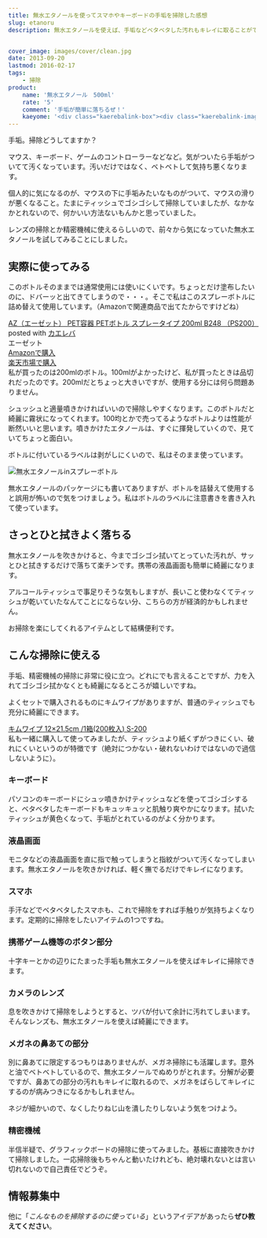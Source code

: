 ```yaml
---
title: 無水エタノールを使ってスマホやキーボードの手垢を掃除した感想
slug: etanoru
description: 無水エタノールを使えば、手垢などベタベタした汚れもキレイに取ることができます。揮発性が高いので、精密機械に使っても大丈夫なところがいいですね。スマホやキーボード、液晶画面など様々なところで活躍します。


cover_image: images/cover/clean.jpg
date: 2013-09-20
lastmod: 2016-02-17
tags: 
    - 掃除
product:
    name: '無水エタノール　500ml'
    rate: '5'
    comment: '手垢が簡単に落ちるぜ！'
    kaeyome: '<div class="kaerebalink-box"><div class="kaerebalink-image"><a href="http://www.amazon.co.jp/exec/obidos/ASIN/B000TKDKA8/illusionspace-22/ref=nosim/" rel="nofollow" target="_blank"><img src="http://ecx.images-amazon.com/images/I/31LxnhcZZvL._SL160_.jpg" style="border: none;" /></a></div><div class="kaerebalink-info"><div class="kaerebalink-name"><a href="http://www.amazon.co.jp/exec/obidos/ASIN/B000TKDKA8/illusionspace-22/ref=nosim/" rel="nofollow" target="_blank">無水エタノールP 500ml【HTRC3】</a><div class="kaerebalink-powered-date">posted with <a href="http://kaereba.com" rel="nofollow" target="_blank">カエレバ</a></div></div><div class="kaerebalink-detail"> 健栄製薬 2007-03-29    </div><div class="kaerebalink-link1"><div class="shoplinkamazon"><a href="http://www.amazon.co.jp/gp/search?keywords=%96%B3%90%85%83G%83%5E%83m%81%5B%83%8B%20500ml&__mk_ja_JP=%83J%83%5E%83J%83i&tag=illusionspace-22" rel="nofollow" target="_blank" title="アマゾン" >Amazonで購入</a></div><div class="shoplinkrakuten"><a href="http://hb.afl.rakuten.co.jp/hgc/0e95387f.f2aef20d.0e953880.25e412bd/?pc=http%3A%2F%2Fsearch.rakuten.co.jp%2Fsearch%2Fmall%2F%25E7%2584%25A1%25E6%25B0%25B4%25E3%2582%25A8%25E3%2582%25BF%25E3%2583%258E%25E3%2583%25BC%25E3%2583%25AB%2520500ml%2F-%2Ff.1-p.1-s.1-sf.0-st.A-v.2%3Fx%3D0%26scid%3Daf_ich_link_urltxt%26m%3Dhttp%3A%2F%2Fm.rakuten.co.jp%2F" rel="nofollow" target="_blank" title="楽天市場" >楽天市場で購入</a></div></div></div><div class="booklink-footer" style="clear: left"></div></div>'
---
```


手垢。掃除どうしてますか？

マウス、キーボード、ゲームのコントローラーなどなど。気がついたら手垢がついてて汚くなっています。汚いだけではなく、ベトベトして気持ち悪くなります。

個人的に気になるのが、マウスの下に手垢みたいなものがついて、マウスの滑りが悪くなること。たまにティッシュでゴシゴシして掃除していましたが、なかなかとれないので、何かいい方法ないもんかと思っていました。

レンズの掃除とか精密機械に使えるらしいので、前々から気になっていた無水エタノールを試してみることにしました。


## 実際に使ってみる


このボトルそのままでは通常使用には使いにくいです。ちょっとだけ塗布したいのに、ドバーッと出てきてしまうので・・・。そこで私はこのスプレーボトルに詰め替えて使用しています。（Amazonで関連商品で出てたからですけどね）

<div class="kaerebalink-box">
<div class="kaerebalink-image"><a href="http://www.amazon.co.jp/exec/obidos/ASIN/B001QVRPE6/illusionspace-22/ref=nosim/" rel="nofollow" target="_blank"><img alt=""  src="http://ecx.images-amazon.com/images/I/31MwQ1w4NDL._SL160_.jpg" style="border: none;" /></a></div>
<div class="kaerebalink-info">
<div class="kaerebalink-name"><a href="http://www.amazon.co.jp/exec/obidos/ASIN/B001QVRPE6/illusionspace-22/ref=nosim/" rel="nofollow" target="_blank">AZ（エーゼット） PET容器 PETボトル スプレータイプ 200ml B248 （PS200）</a>

<div class="kaerebalink-powered-date">posted with <a href="http://kaereba.com" rel="nofollow" target="_blank">カエレバ</a></div>
</div>
<div class="kaerebalink-detail"> エーゼット     </div>
<div class="kaerebalink-link1">
<div class="shoplinkamazon"><a href="http://www.amazon.co.jp/gp/search?keywords=B248%20PS200&#038;__mk_ja_JP=%83J%83%5E%83J%83i&#038;tag=illusionspace-22" rel="nofollow" target="_blank" title="アマゾン" >Amazonで購入</a></div>
<div class="shoplinkrakuten"><a href="http://hb.afl.rakuten.co.jp/hgc/0e95387f.f2aef20d.0e953880.25e412bd/?pc=http%3A%2F%2Fsearch.rakuten.co.jp%2Fsearch%2Fmall%2FB248%2520PS200%2F-%2Ff.1-p.1-s.1-sf.0-st.A-v.2%3Fx%3D0%26scid%3Daf_ich_link_urltxt%26m%3Dhttp%3A%2F%2Fm.rakuten.co.jp%2F" rel="nofollow" target="_blank" title="楽天市場" >楽天市場で購入</a></div>
</div>
</div>
<div class="booklink-footer" style="clear: left"></div>
</div>
私が買ったのは200mlのボトル。100mlがよかったけど、私が買ったときは品切れだったのです。200mlだとちょっと大きいですが、使用する分には何ら問題ありません。

シュッシュと適量噴きかければいいので掃除しやすくなります。このボトルだと綺麗に霧状になってくれます。100均とかで売ってるようなボトルよりは性能が断然いいと思います。噴きかけたエタノールは、すぐに揮発していくので、見ていてちょっと面白い。

ボトルに付いているラベルは剥がしにくいので、私はそのまま使っています。

<img src="https://wantit.gcreate.jp/wp-content/uploads/2013/09/P9021457.jpg" alt="無水エタノールinスプレーボトル" />

無水エタノールのパッケージにも書いてありますが、ボトルを詰替えて使用すると誤用が怖いので気をつけましょう。私はボトルのラベルに注意書きを書き入れて使っています。


## さっとひと拭きよく落ちる


無水エタノールを吹きかけると、今までゴシゴシ拭いてとっていた汚れが、サッとひと拭きするだけで落ちて楽チンです。携帯の液晶画面も簡単に綺麗になります。

アルコールティッシュで事足りそうな気もしますが、長いこと使わなくてティッシュが乾いていたなんてことにならない分、こちらの方が経済的かもしれません。

お掃除を楽にしてくれるアイテムとして結構便利です。


## こんな掃除に使える


手垢、精密機械の掃除に非常に役に立つ。どれにでも言えることですが、力を入れてゴシゴシ拭かなくとも綺麗になるところが嬉しいですね。

よくセットで購入されるものにキムワイプがありますが、普通のティッシュでも充分に綺麗にできます。

<div data-role="amazonjs" data-asin="B001EHI9XI" data-locale="JP" data-tmpl="" data-img-size="" class="asin_B001EHI9XI_JP_ amazonjs_item"><div class="amazonjs_indicator"><span class="amazonjs_indicator_img"></span><a class="amazonjs_indicator_title" href="#">キムワイプ 12×21.5cm /1箱(200枚入) S-200</a><span class="amazonjs_indicator_footer"></span></div></div>
私も一緒に購入して使ってみましたが、ティッシュより紙くずがつきにくい、破れにくいというのが特徴です（絶対につかない・破れないわけではないので過信しないように）。


### キーボード


パソコンのキーボードにシュッ噴きかけティッシュなどを使ってゴシゴシすると、ベタベタしたキーボードもキュッキュッと肌触り爽やかになります。拭いたティッシュが黄色くなって、手垢がとれているのがよく分かります。


### 液晶画面


モニタなどの液晶画面を直に指で触ってしまうと指紋がついて汚くなってしまいます。無水エタノールを吹きかければ、軽く撫でるだけでキレイになります。


### スマホ


手汗などでベタベタしたスマホも、これで掃除をすれば手触りが気持ちよくなります。定期的に掃除をしたいアイテムの1つですね。


### 携帯ゲーム機等のボタン部分


十字キーとかの辺りにたまった手垢も無水エタノールを使えばキレイに掃除できます。


### カメラのレンズ


息を吹きかけて掃除をしようとすると、ツバが付いて余計に汚れてしまいます。そんなレンズも、無水エタノールを使えば綺麗にできます。


### メガネの鼻あての部分


別に鼻あてに限定するつもりはありませんが、メガネ掃除にも活躍します。意外と油でベトベトしているので、無水エタノールでぬめりがとれます。分解が必要ですが、鼻あての部分の汚れもキレイに取れるので、メガネをばらしてキレイにするのが病みつきになるかもしれません。

ネジが細かいので、なくしたりねじ山を潰したりしないよう気をつけよう。


### 精密機械


半信半疑で、グラフィックボードの掃除に使ってみました。基板に直接吹きかけて掃除しました。一応掃除後もちゃんと動いたけれども、絶対壊れないとは言い切れないので自己責任でどうぞ。


## 情報募集中


他に「<em>こんなものを掃除するのに使っている</em>」というアイデアがあったら<strong>ぜひ教えてください</strong>。


  